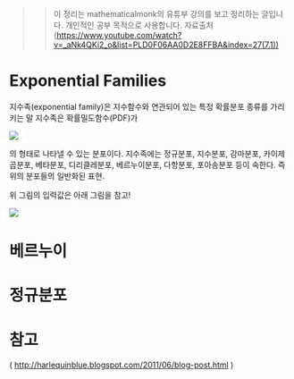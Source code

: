 >> 이 정리는 mathematicalmonk의 유튜부 강의를 보고 정리하는 글입니다. 개인적인 공부 목적으로 
>> 사용합니다. 
>> 자료출처(https://www.youtube.com/watch?v=_aNk4QKi2_o&list=PLD0F06AA0D2E8FFBA&index=27(7.1))

# Exponential Families
지수족(exponential family)은 지수함수와 연관되어 있는 특정 확률분포 종류를 가리키는 말
 지수족은 확률밀도함수(PDF)가 

 ![](https://user-images.githubusercontent.com/23113869/46672710-1b580b80-cc13-11e8-9dd9-7c95c345076f.png)

  의 형태로 나타낼 수 있는 분포이다.
지수족에는 정규분포, 지수분포, 감마분포, 카이제곱분포, 베타분포, 디리클레분포, 베르누이분포, 다항분포, 포아송분포 등이 속한다. 즉 위의 분포들의 일반화된 표현.

위 그림의 입력값은 아래 그림을 참고!

![](https://user-images.githubusercontent.com/23113869/46673493-dd5be700-cc14-11e8-94d9-3b6b514f9f37.png)



# 베르누이

# 정규분포


  # 참고

  ( http://harlequinblue.blogspot.com/2011/06/blog-post.html )